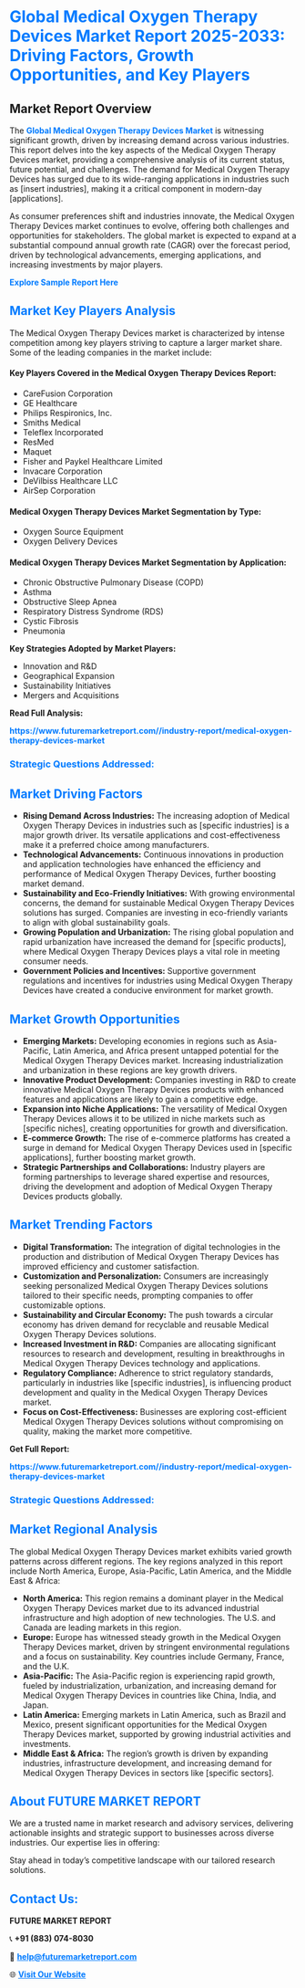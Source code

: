 <h1 style="color: #007BFF;">Global Medical Oxygen Therapy Devices Market Report 2025-2033: Driving Factors, Growth Opportunities, and Key Players</h1>

<section id="overview">
<h2>Market Report Overview</h2>
<p>The <a href="https://www.futuremarketreport.com//industry-report/medical-oxygen-therapy-devices-market" style="color: #007BFF; text-decoration: none;"><strong>Global Medical Oxygen Therapy Devices Market</strong></a> is witnessing significant growth, driven by increasing demand across various industries. This report delves into the key aspects of the Medical Oxygen Therapy Devices market, providing a comprehensive analysis of its current status, future potential, and challenges. The demand for Medical Oxygen Therapy Devices has surged due to its wide-ranging applications in industries such as [insert industries], making it a critical component in modern-day [applications].</p>
<p>As consumer preferences shift and industries innovate, the Medical Oxygen Therapy Devices market continues to evolve, offering both challenges and opportunities for stakeholders. The global market is expected to expand at a substantial compound annual growth rate (CAGR) over the forecast period, driven by technological advancements, emerging applications, and increasing investments by major players.</p>
</section>

<section id="overview">
<p><a href="https://www.futuremarketreport.com//request-sample/reportId=57568" style="color: #007BFF; text-decoration: none;"><strong>Explore Sample Report Here</strong></a></p>
</section>

<section id="key-players">
<h2 style="color: #007BFF;">Market Key Players Analysis</h2>
<p>The Medical Oxygen Therapy Devices market is characterized by intense competition among key players striving to capture a larger market share. Some of the leading companies in the market include:</p>
<h4>Key Players Covered in the Medical Oxygen Therapy Devices Report:</h4>
<ul><li>CareFusion Corporation</li><li>GE Healthcare</li><li>Philips Respironics, Inc.</li><li>Smiths Medical</li><li>Teleflex Incorporated</li><li>ResMed</li><li>Maquet</li><li>Fisher and Paykel Healthcare Limited</li><li>Invacare Corporation</li><li>DeVilbiss Healthcare LLC</li><li>AirSep Corporation</li></ul>
<h4>Medical Oxygen Therapy Devices Market Segmentation by Type:</h4>
<ul><li>Oxygen Source Equipment</li><li>Oxygen Delivery Devices</li></ul>

<h4>Medical Oxygen Therapy Devices Market Segmentation by Application:</h4>
<ul><li>Chronic Obstructive Pulmonary Disease (COPD)</li><li>Asthma</li><li>Obstructive Sleep Apnea</li><li>Respiratory Distress Syndrome (RDS)</li><li>Cystic Fibrosis</li><li>Pneumonia</li></ul>
<p><strong>Key Strategies Adopted by Market Players:</strong></p>
<ul>
<li>Innovation and R&D</li>
<li>Geographical Expansion</li>
<li>Sustainability Initiatives</li>
<li>Mergers and Acquisitions</li>
</ul>
</section>

<section>
<p><strong>Read Full Analysis: </strong></p><a href="https://www.futuremarketreport.com//industry-report/medical-oxygen-therapy-devices-market" style="color: #007BFF; text-decoration: none;"><strong>https://www.futuremarketreport.com//industry-report/medical-oxygen-therapy-devices-market</strong></a>
<h3 style="color: #007BFF;">Strategic Questions Addressed:</h3>
</section>

<section id="driving-factors">
<h2 style="color: #007BFF;">Market Driving Factors</h2>
<ul>
<li><strong>Rising Demand Across Industries:</strong> The increasing adoption of Medical Oxygen Therapy Devices in industries such as [specific industries] is a major growth driver. Its versatile applications and cost-effectiveness make it a preferred choice among manufacturers.</li>
<li><strong>Technological Advancements:</strong> Continuous innovations in production and application technologies have enhanced the efficiency and performance of Medical Oxygen Therapy Devices, further boosting market demand.</li>
<li><strong>Sustainability and Eco-Friendly Initiatives:</strong> With growing environmental concerns, the demand for sustainable Medical Oxygen Therapy Devices solutions has surged. Companies are investing in eco-friendly variants to align with global sustainability goals.</li>
<li><strong>Growing Population and Urbanization:</strong> The rising global population and rapid urbanization have increased the demand for [specific products], where Medical Oxygen Therapy Devices plays a vital role in meeting consumer needs.</li>
<li><strong>Government Policies and Incentives:</strong> Supportive government regulations and incentives for industries using Medical Oxygen Therapy Devices have created a conducive environment for market growth.</li>
</ul>
</section>

<section id="growth-opportunities">
<h2 style="color: #007BFF;">Market Growth Opportunities</h2>
<ul>
<li><strong>Emerging Markets:</strong> Developing economies in regions such as Asia-Pacific, Latin America, and Africa present untapped potential for the Medical Oxygen Therapy Devices market. Increasing industrialization and urbanization in these regions are key growth drivers.</li>
<li><strong>Innovative Product Development:</strong> Companies investing in R&D to create innovative Medical Oxygen Therapy Devices products with enhanced features and applications are likely to gain a competitive edge.</li>
<li><strong>Expansion into Niche Applications:</strong> The versatility of Medical Oxygen Therapy Devices allows it to be utilized in niche markets such as [specific niches], creating opportunities for growth and diversification.</li>
<li><strong>E-commerce Growth:</strong> The rise of e-commerce platforms has created a surge in demand for Medical Oxygen Therapy Devices used in [specific applications], further boosting market growth.</li>
<li><strong>Strategic Partnerships and Collaborations:</strong> Industry players are forming partnerships to leverage shared expertise and resources, driving the development and adoption of Medical Oxygen Therapy Devices products globally.</li>
</ul>
</section>

<section id="trending-factors">
<h2 style="color: #007BFF;">Market Trending Factors</h2>
<ul>
<li><strong>Digital Transformation:</strong> The integration of digital technologies in the production and distribution of Medical Oxygen Therapy Devices has improved efficiency and customer satisfaction.</li>
<li><strong>Customization and Personalization:</strong> Consumers are increasingly seeking personalized Medical Oxygen Therapy Devices solutions tailored to their specific needs, prompting companies to offer customizable options.</li>
<li><strong>Sustainability and Circular Economy:</strong> The push towards a circular economy has driven demand for recyclable and reusable Medical Oxygen Therapy Devices solutions.</li>
<li><strong>Increased Investment in R&D:</strong> Companies are allocating significant resources to research and development, resulting in breakthroughs in Medical Oxygen Therapy Devices technology and applications.</li>
<li><strong>Regulatory Compliance:</strong> Adherence to strict regulatory standards, particularly in industries like [specific industries], is influencing product development and quality in the Medical Oxygen Therapy Devices market.</li>
<li><strong>Focus on Cost-Effectiveness:</strong> Businesses are exploring cost-efficient Medical Oxygen Therapy Devices solutions without compromising on quality, making the market more competitive.</li>
</ul>
</section>

<section>
<p><strong>Get Full Report: </strong></p><a href="https://www.futuremarketreport.com//industry-report/medical-oxygen-therapy-devices-market" style="color: #007BFF; text-decoration: none;"><strong>https://www.futuremarketreport.com//industry-report/medical-oxygen-therapy-devices-market</strong></a>
<h3 style="color: #007BFF;">Strategic Questions Addressed:</h3>
</section>


<section id="regional-analysis">
<h2 style="color: #007BFF;">Market Regional Analysis</h2>
<p>The global Medical Oxygen Therapy Devices market exhibits varied growth patterns across different regions. The key regions analyzed in this report include North America, Europe, Asia-Pacific, Latin America, and the Middle East & Africa:</p>
<ul>
<li><strong>North America:</strong> This region remains a dominant player in the Medical Oxygen Therapy Devices market due to its advanced industrial infrastructure and high adoption of new technologies. The U.S. and Canada are leading markets in this region.</li>
<li><strong>Europe:</strong> Europe has witnessed steady growth in the Medical Oxygen Therapy Devices market, driven by stringent environmental regulations and a focus on sustainability. Key countries include Germany, France, and the U.K.</li>
<li><strong>Asia-Pacific:</strong> The Asia-Pacific region is experiencing rapid growth, fueled by industrialization, urbanization, and increasing demand for Medical Oxygen Therapy Devices in countries like China, India, and Japan.</li>
<li><strong>Latin America:</strong> Emerging markets in Latin America, such as Brazil and Mexico, present significant opportunities for the Medical Oxygen Therapy Devices market, supported by growing industrial activities and investments.</li>
<li><strong>Middle East & Africa:</strong> The region’s growth is driven by expanding industries, infrastructure development, and increasing demand for Medical Oxygen Therapy Devices in sectors like [specific sectors].</li>
</ul>
</section>

<footer>
<h2 style="color: #007BFF;">About FUTURE MARKET REPORT</h2>
<p>We are a trusted name in market research and advisory services, delivering actionable insights and strategic support to businesses across diverse industries. Our expertise lies in offering:</p>

<p>Stay ahead in today’s competitive landscape with our tailored research solutions.</p>

<h2 style="color: #007BFF;">Contact Us:</h2>
<p><strong>FUTURE MARKET REPORT</strong></p>
<p>📞 <strong>+91 (883) 074-8030</strong></p>
<p>📧 <strong><a href="mailto:help@futuremarketreport.com" style="color: #007BFF;">help@futuremarketreport.com</a></strong></p>
<p>🌐 <strong><a href="https://www.futuremarketreport.com/" style="color: #007BFF;">Visit Our Website</a></strong></p>
</footer>